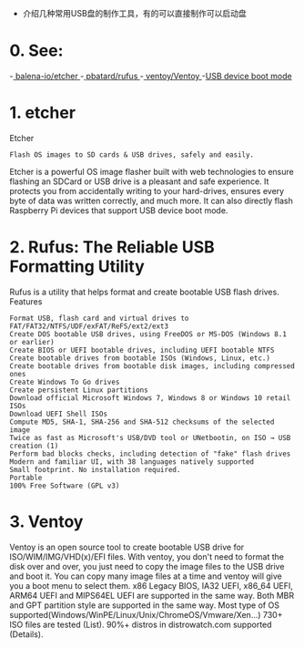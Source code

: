 - 介绍几种常用USB盘的制作工具，有的可以直接制作可以启动盘

# 0. See:
 -[ balena-io/etcher ](https://github.com/balena-io/etcher)
 -[ pbatard/rufus ](https://github.com/pbatard/rufus)
 -[ ventoy/Ventoy ](https://github.com/ventoy/Ventoy)
 -[USB device boot mode](https://www.raspberrypi.org/documentation/computers/raspberry-pi.html)
 

# 1. etcher
  Etcher

    Flash OS images to SD cards & USB drives, safely and easily.

Etcher is a powerful OS image flasher built with web technologies to ensure flashing an SDCard or USB drive is a pleasant and safe experience. It protects you from accidentally writing to your hard-drives, ensures every byte of data was written correctly, and much more. It can also directly flash Raspberry Pi devices that support USB device boot mode.

# 2. Rufus: The Reliable USB Formatting Utility

Rufus is a utility that helps format and create bootable USB flash drives.
Features

    Format USB, flash card and virtual drives to FAT/FAT32/NTFS/UDF/exFAT/ReFS/ext2/ext3
    Create DOS bootable USB drives, using FreeDOS or MS-DOS (Windows 8.1 or earlier)
    Create BIOS or UEFI bootable drives, including UEFI bootable NTFS
    Create bootable drives from bootable ISOs (Windows, Linux, etc.)
    Create bootable drives from bootable disk images, including compressed ones
    Create Windows To Go drives
    Create persistent Linux partitions
    Download official Microsoft Windows 7, Windows 8 or Windows 10 retail ISOs
    Download UEFI Shell ISOs
    Compute MD5, SHA-1, SHA-256 and SHA-512 checksums of the selected image
    Twice as fast as Microsoft's USB/DVD tool or UNetbootin, on ISO → USB creation (1)
    Perform bad blocks checks, including detection of "fake" flash drives
    Modern and familiar UI, with 38 languages natively supported
    Small footprint. No installation required.
    Portable
    100% Free Software (GPL v3)

# 3. Ventoy
Ventoy is an open source tool to create bootable USB drive for ISO/WIM/IMG/VHD(x)/EFI files.
With ventoy, you don't need to format the disk over and over, you just need to copy the image files to the USB drive and boot it. You can copy many image files at a time and ventoy will give you a boot menu to select them.
x86 Legacy BIOS, IA32 UEFI, x86_64 UEFI, ARM64 UEFI and MIPS64EL UEFI are supported in the same way.
Both MBR and GPT partition style are supported in the same way.
Most type of OS supported(Windows/WinPE/Linux/Unix/ChromeOS/Vmware/Xen...)
730+ ISO files are tested (List). 90%+ distros in distrowatch.com supported (Details). 
